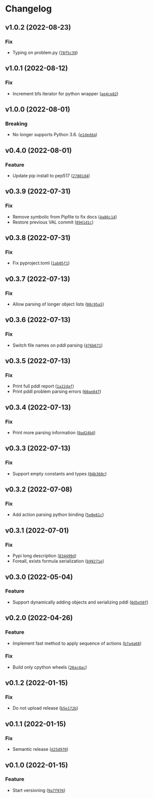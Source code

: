 # Changelog

<!--next-version-placeholder-->

## v1.0.2 (2022-08-23)
### Fix
* Typing on problem.py ([`78f5c39`](https://github.com/tmigimatsu/symbolic/commit/78f5c391ba6fb2f6f80cb1f36f17182b3b0ea729))

## v1.0.1 (2022-08-12)
### Fix
* Increment bfs iterator for python wrapper ([`ae4ce82`](https://github.com/tmigimatsu/symbolic/commit/ae4ce82332c3491344c1341fccd28828730efd0d))

## v1.0.0 (2022-08-01)
### Breaking
* No longer supports Python 3.6.  ([`e1dedda`](https://github.com/tmigimatsu/symbolic/commit/e1dedda72af45189c49ed115d6a8f36676555274))

## v0.4.0 (2022-08-01)
### Feature
* Update pip install to pep517 ([`27801d4`](https://github.com/tmigimatsu/symbolic/commit/27801d4d0c808314e19defe8b8d15ab7fb2d24f5))

## v0.3.9 (2022-07-31)
### Fix
* Remove symbolic from Pipfile to fix docs ([`4a86c14`](https://github.com/tmigimatsu/symbolic/commit/4a86c145d36c19859ef2445f687e9ce1561ebe0e))
* Restore previous VAL commit ([`8941d1c`](https://github.com/tmigimatsu/symbolic/commit/8941d1c6fc59c9f6a77a1e7e2493e76754857ccf))

## v0.3.8 (2022-07-31)
### Fix
* Fix pyproject.toml ([`1ab05f1`](https://github.com/tmigimatsu/symbolic/commit/1ab05f192a4995037230a57e0eb4abaf1cd10336))

## v0.3.7 (2022-07-13)
### Fix
* Allow parsing of longer object lists ([`08c95a5`](https://github.com/tmigimatsu/symbolic/commit/08c95a51563d3442cb165428f3030d30fd83adaa))

## v0.3.6 (2022-07-13)
### Fix
* Switch file names on pddl parsing ([`476b671`](https://github.com/tmigimatsu/symbolic/commit/476b6718307e878e69d8ba5891fad73c3aa27352))

## v0.3.5 (2022-07-13)
### Fix
* Print full pddl report ([`1a22daf`](https://github.com/tmigimatsu/symbolic/commit/1a22daf6f7f01b29edbaf6b239eb0948c3e82017))
* Print pddl problem parsing errors ([`60ae847`](https://github.com/tmigimatsu/symbolic/commit/60ae847a6ab53323bbc7689c894ffade8ac5a0db))

## v0.3.4 (2022-07-13)
### Fix
* Print more parsing information ([`0ad24b4`](https://github.com/tmigimatsu/symbolic/commit/0ad24b4b6f75e3f38cbc103c9780e97b49f10981))

## v0.3.3 (2022-07-13)
### Fix
* Support empty constants and types ([`04b360c`](https://github.com/tmigimatsu/symbolic/commit/04b360c3773a2aabbc47eb6b19ed7da1c5e9f941))

## v0.3.2 (2022-07-08)
### Fix
* Add action parsing python binding ([`5e0e61c`](https://github.com/tmigimatsu/symbolic/commit/5e0e61c72a53f4a5a24262bfe3a266e4cd2b2a97))

## v0.3.1 (2022-07-01)
### Fix
* Pypi long description ([`834499d`](https://github.com/tmigimatsu/symbolic/commit/834499db88b5e8675968a9d80647a25b972ef7fa))
* Foreall, exists formula serialization ([`b99271e`](https://github.com/tmigimatsu/symbolic/commit/b99271ebc6f23ad017289d049fb35425c8a9c92b))

## v0.3.0 (2022-05-04)
### Feature
* Support dynamically adding objects and serializing pddl ([`0d5e50f`](https://github.com/tmigimatsu/symbolic/commit/0d5e50f24a719de4db7f614b89bec3101e332559))

## v0.2.0 (2022-04-26)
### Feature
* Implement fast method to apply sequence of actions ([`b7a4a68`](https://github.com/tmigimatsu/symbolic/commit/b7a4a68f406782a808b50d5875d4a5266f47146d))

### Fix
* Build only cpython wheels ([`20ac4ac`](https://github.com/tmigimatsu/symbolic/commit/20ac4ace704584a9765345e5cb08b2750623a793))

## v0.1.2 (2022-01-15)
### Fix
* Do not upload release ([`b5e172b`](https://github.com/tmigimatsu/symbolic/commit/b5e172b572b2d3fb4410c378315e5228332ef8d6))

## v0.1.1 (2022-01-15)
### Fix
* Semantic release ([`d25d970`](https://github.com/tmigimatsu/symbolic/commit/d25d97021dff5a7db668455187284b9bdf32d5c7))

## v0.1.0 (2022-01-15)
### Feature
* Start versioning ([`9a7f976`](https://github.com/tmigimatsu/symbolic/commit/9a7f976fa05f0ff88ac415f7336536c543052177))

